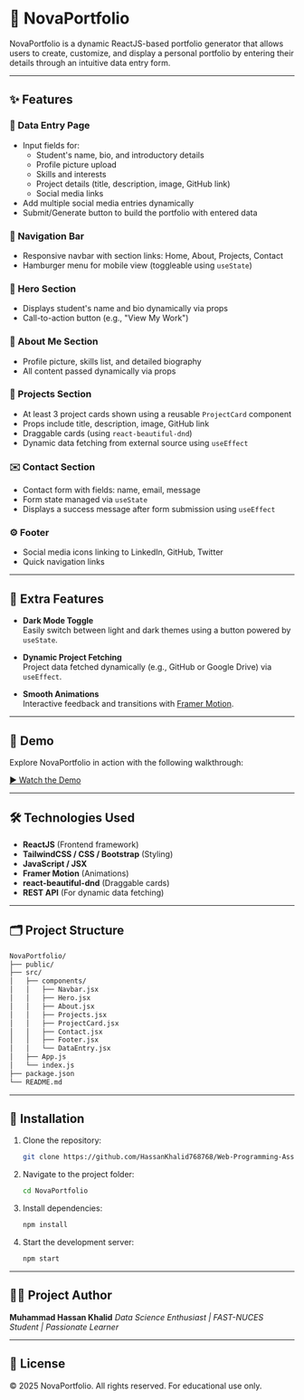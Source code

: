 # 🌟 NovaPortfolio

NovaPortfolio is a dynamic ReactJS-based portfolio generator that allows users to create, customize, and display a personal portfolio by entering their details through an intuitive data entry form.

---

## ✨ Features

### 📝 Data Entry Page
- Input fields for:
  - Student's name, bio, and introductory details
  - Profile picture upload
  - Skills and interests
  - Project details (title, description, image, GitHub link)
  - Social media links
- Add multiple social media entries dynamically
- Submit/Generate button to build the portfolio with entered data

### 🧭 Navigation Bar
- Responsive navbar with section links: Home, About, Projects, Contact
- Hamburger menu for mobile view (toggleable using `useState`)

### 🎯 Hero Section
- Displays student's name and bio dynamically via props
- Call-to-action button (e.g., "View My Work")

### 👤 About Me Section
- Profile picture, skills list, and detailed biography
- All content passed dynamically via props

### 💼 Projects Section
- At least 3 project cards shown using a reusable `ProjectCard` component
- Props include title, description, image, GitHub link
- Draggable cards (using `react-beautiful-dnd`)
- Dynamic data fetching from external source using `useEffect`

### ✉️ Contact Section
- Contact form with fields: name, email, message
- Form state managed via `useState`
- Displays a success message after form submission using `useEffect`

### ⚙️ Footer
- Social media icons linking to LinkedIn, GitHub, Twitter
- Quick navigation links

---

## 🌙 Extra Features

- **Dark Mode Toggle**  
  Easily switch between light and dark themes using a button powered by `useState`.

- **Dynamic Project Fetching**  
  Project data fetched dynamically (e.g., GitHub or Google Drive) via `useEffect`.

- **Smooth Animations**  
  Interactive feedback and transitions with [Framer Motion](https://www.framer.com/motion/).

---

## 🎥 Demo

Explore NovaPortfolio in action with the following walkthrough:

[▶️ Watch the Demo](https://github.com/user-attachments/assets/a283108c-b7b0-40a3-bd11-409665a1792e)

---

## 🛠️ Technologies Used

- **ReactJS** (Frontend framework)
- **TailwindCSS / CSS / Bootstrap** (Styling)
- **JavaScript / JSX**
- **Framer Motion** (Animations)
- **react-beautiful-dnd** (Draggable cards)
- **REST API** (For dynamic data fetching)

---

## 🗂️ Project Structure

```bash
NovaPortfolio/
├── public/
├── src/
│   ├── components/
│   │   ├── Navbar.jsx
│   │   ├── Hero.jsx
│   │   ├── About.jsx
│   │   ├── Projects.jsx
│   │   ├── ProjectCard.jsx
│   │   ├── Contact.jsx
│   │   ├── Footer.jsx
│   │   └── DataEntry.jsx
│   ├── App.js
│   └── index.js
├── package.json
└── README.md
````

---

## 🚀 Installation

1. Clone the repository:

   ```bash
   git clone https://github.com/HassanKhalid768768/Web-Programming-Assignment-2
   ```

2. Navigate to the project folder:

   ```bash
   cd NovaPortfolio
   ```

3. Install dependencies:

   ```bash
   npm install
   ```

4. Start the development server:

   ```bash
   npm start
   ```

---

## 👨‍🎓 Project Author

**Muhammad Hassan Khalid**
*Data Science Enthusiast | FAST-NUCES Student | Passionate Learner*

---

## 📄 License

© 2025 NovaPortfolio. All rights reserved. For educational use only.

```
